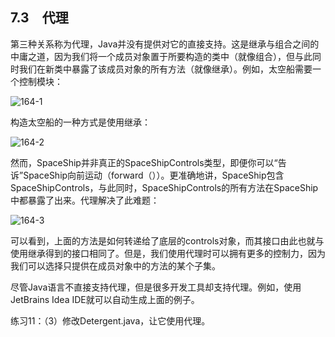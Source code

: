 ## 7.3　代理

第三种关系称为代理，Java并没有提供对它的直接支持。这是继承与组合之间的中庸之道，因为我们将一个成员对象置于所要构造的类中（就像组合），但与此同时我们在新类中暴露了该成员对象的所有方法（就像继承）。例如，太空船需要一个控制模块：

![164-1](../Images/image02832.jpeg)

构造太空船的一种方式是使用继承：

![164-2](../Images/image02833.jpeg)

然而，SpaceShip并非真正的SpaceShipControls类型，即便你可以“告诉”SpaceShip向前运动（forward（））。更准确地讲，SpaceShip包含SpaceShipControls，与此同时，SpaceShipControls的所有方法在SpaceShip中都暴露了出来。代理解决了此难题：

![164-3](../Images/image02834.jpeg)

可以看到，上面的方法是如何转递给了底层的controls对象，而其接口由此也就与使用继承得到的接口相同了。但是，我们使用代理时可以拥有更多的控制力，因为我们可以选择只提供在成员对象中的方法的某个子集。

尽管Java语言不直接支持代理，但是很多开发工具却支持代理。例如，使用JetBrains Idea IDE就可以自动生成上面的例子。

练习11：（3）修改Detergent.java，让它使用代理。